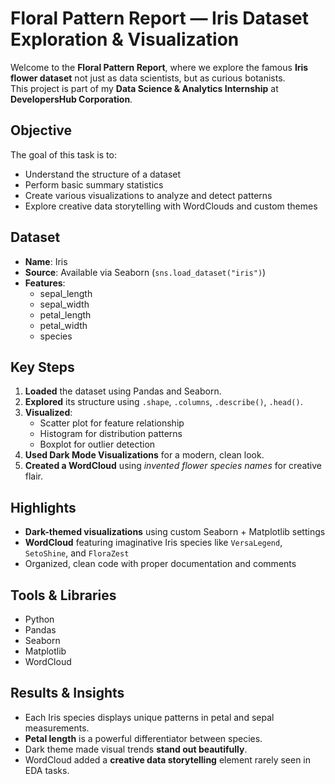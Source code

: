 #  Floral Pattern Report — Iris Dataset Exploration & Visualization

Welcome to the **Floral Pattern Report**, where we explore the famous **Iris flower dataset** not just as data scientists, but as curious botanists.  
This project is part of my **Data Science & Analytics Internship** at **DevelopersHub Corporation**.


##  Objective

The goal of this task is to:
- Understand the structure of a dataset
- Perform basic summary statistics
- Create various visualizations to analyze and detect patterns
- Explore creative data storytelling with WordClouds and custom themes


##  Dataset

- **Name**: Iris
- **Source**: Available via Seaborn (`sns.load_dataset("iris")`)
- **Features**:
  - sepal_length
  - sepal_width
  - petal_length
  - petal_width
  - species


##  Key Steps

1. **Loaded** the dataset using Pandas and Seaborn.
2. **Explored** its structure using `.shape`, `.columns`, `.describe()`, `.head()`.
3. **Visualized**:
   - Scatter plot for feature relationship
   - Histogram for distribution patterns
   - Boxplot for outlier detection
4. **Used Dark Mode Visualizations** for a modern, clean look.
5. **Created a WordCloud** using *invented flower species names* for creative flair.



##  Highlights

-  **Dark-themed visualizations** using custom Seaborn + Matplotlib settings
-  **WordCloud** featuring imaginative Iris species like `VersaLegend`, `SetoShine`, and `FloraZest`
-  Organized, clean code with proper documentation and comments



##  Tools & Libraries

- Python
- Pandas
- Seaborn
- Matplotlib
- WordCloud



##  Results & Insights

- Each Iris species displays unique patterns in petal and sepal measurements.
- **Petal length** is a powerful differentiator between species.
- Dark theme made visual trends **stand out beautifully**.
- WordCloud added a **creative data storytelling** element rarely seen in EDA tasks.
